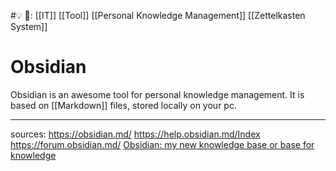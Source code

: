 #💡
🔗:  [[IT]] [[Tool]] [[Personal Knowledge Management]] [[Zettelkasten System]]

# Obsidian
Obsidian is an awesome tool for personal knowledge management.
It is based on [[Markdown]] files, stored locally on your pc.

--- 
sources: 
https://obsidian.md/
https://help.obsidian.md/Index
https://forum.obsidian.md/
[Obsidian: my new knowledge base or base for knowledge](https://niklasblog.com/?p=25043)
